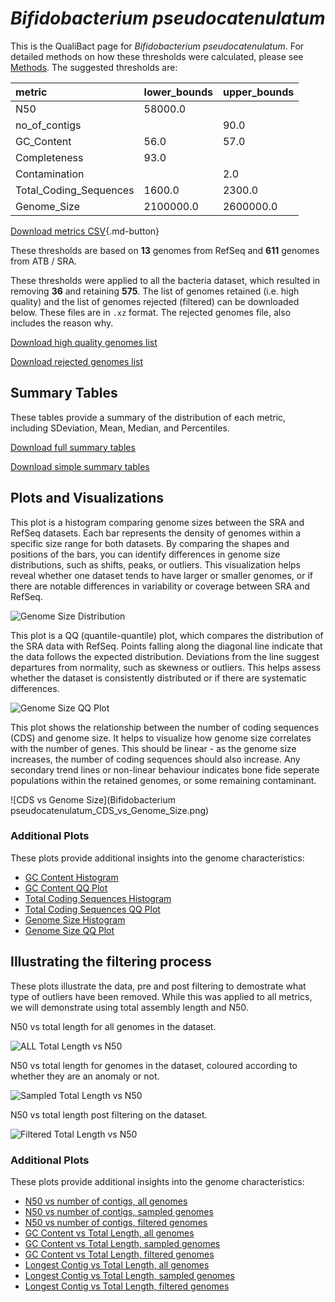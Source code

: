 # *Bifidobacterium pseudocatenulatum*

This is the QualiBact page for *Bifidobacterium pseudocatenulatum*. For detailed methods on how these thresholds were calculated, please see [Methods](../../methods.md).
The suggested thresholds are: 

| metric                 | lower_bounds   | upper_bounds   |
|:-----------------------|:---------------|:---------------|
| N50                    | 58000.0        |                |
| no_of_contigs          |                | 90.0           |
| GC_Content             | 56.0           | 57.0           |
| Completeness           | 93.0           |                |
| Contamination          |                | 2.0            |
| Total_Coding_Sequences | 1600.0         | 2300.0         |
| Genome_Size            | 2100000.0      | 2600000.0      |

[Download metrics CSV](Bifidobacterium_pseudocatenulatum_metrics.csv){.md-button}


These thresholds are based on **13** genomes from RefSeq and **611** genomes from ATB / SRA.

These thresholds were applied to all the bacteria dataset, which resulted in removing **36** and retaining **575**.
The list of genomes retained (i.e. high quality) and the list of genomes rejected (filtered) can be downloaded below. These files are in `.xz` format. The rejected genomes file, also includes the reason why.

[Download high quality genomes list](Bifidobacterium_pseudocatenulatum_high_quality_genomes.csv.xz)


[Download rejected genomes list](Bifidobacterium_pseudocatenulatum_filtered_out_genomes.csv.xz)



## Summary Tables
These tables provide a summary of the distribution of each metric, including SDeviation, Mean, Median, and Percentiles.

[Download full summary tables](summary.csv)

[Download simple summary tables](selected_summary.csv)

## Plots and Visualizations

This plot is a histogram comparing genome sizes between the SRA and RefSeq datasets. Each bar represents the density of genomes within a specific size range for both datasets. By comparing the shapes and positions of the bars, you can identify differences in genome size distributions, such as shifts, peaks, or outliers. This visualization helps reveal whether one dataset tends to have larger or smaller genomes, or if there are notable differences in variability or coverage between SRA and RefSeq.

![Genome Size Distribution](Genome_Size_refseq_histogram_kde.png)

This plot is a QQ (quantile-quantile) plot, which compares the distribution of the SRA data with RefSeq. Points falling along the diagonal line indicate that the data follows the expected distribution. Deviations from the line suggest departures from normality, such as skewness or outliers. This helps assess whether the dataset is consistently distributed or if there are systematic differences.

![Genome Size QQ Plot](Genome_Size_refseq_qqplot.png)

This plot shows the relationship between the number of coding sequences (CDS) and genome size. It helps to visualize how genome size correlates with the number of genes. This should be linear - as the genome size increases, the number of coding sequences should also increase. Any secondary trend lines or non-linear behaviour indicates bone fide seperate populations within the retained genomes, or some remaining contaminant. 

![CDS vs Genome Size](Bifidobacterium pseudocatenulatum_CDS_vs_Genome_Size.png)

### Additional Plots

These plots provide additional insights into the genome characteristics:

- [GC Content Histogram](GC_Content_refseq_histogram_kde.png)
- [GC Content QQ Plot](GC_Content_refseq_qqplot.png)
- [Total Coding Sequences Histogram](Total_Coding_Sequences_refseq_histogram_kde.png)
- [Total Coding Sequences QQ Plot](Total_Coding_Sequences_refseq_qqplot.png)
- [Genome Size Histogram](Genome_Size_refseq_histogram_kde.png)
- [Genome Size QQ Plot](Genome_Size_refseq_qqplot.png)
## Illustrating the filtering process
These plots illustrate the data, pre and post filtering to demostrate what type of outliers have been removed. While this was applied to all metrics, we will demonstrate using total assembly length and N50.

N50 vs total length for all genomes in the dataset.

![ALL Total Length vs N50](Bifidobacterium_pseudocatenulatum_all_total_length_N50.png)

N50 vs total length for genomes in the dataset, coloured according to whether they are an anomaly or not.

![Sampled Total Length vs N50](Bifidobacterium_pseudocatenulatum_sample_total_length_N50.png)

N50 vs total length post filtering on the dataset.

![Filtered Total Length vs N50](Bifidobacterium_pseudocatenulatum_filt_total_length_N50.png)

### Additional Plots

These plots provide additional insights into the genome characteristics:

- [N50 vs number of contigs, all genomes](Bifidobacterium_pseudocatenulatum_all_N50_number.png)
- [N50 vs number of contigs, sampled genomes](Bifidobacterium_pseudocatenulatum_sample_N50_number.png)
- [N50 vs number of contigs, filtered genomes](Bifidobacterium_pseudocatenulatum_filt_N50_number.png)
- [GC Content vs Total Length, all genomes](Bifidobacterium_pseudocatenulatum_all_total_length_GC_Content.png)
- [GC Content vs Total Length, sampled genomes](Bifidobacterium_pseudocatenulatum_sample_total_length_GC_Content.png)
- [GC Content vs Total Length, filtered genomes](Bifidobacterium_pseudocatenulatum_filt_total_length_GC_Content.png)
- [Longest Contig vs Total Length, all genomes](Bifidobacterium_pseudocatenulatum_all_total_length_longest.png)
- [Longest Contig vs Total Length, sampled genomes](Bifidobacterium_pseudocatenulatum_sample_total_length_longest.png)
- [Longest Contig vs Total Length, filtered genomes](Bifidobacterium_pseudocatenulatum_filt_total_length_longest.png)
